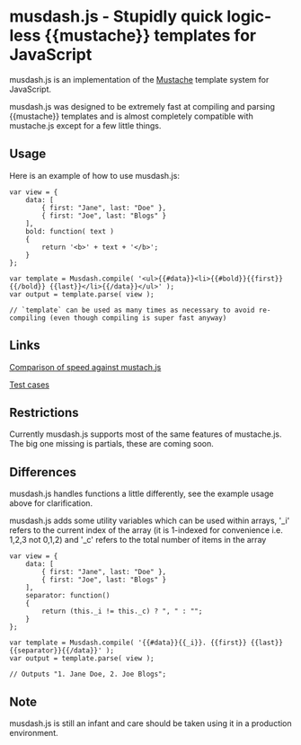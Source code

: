 # musdash.js - Stupidly quick logic-less {{mustache}} templates for JavaScript

musdash.js is an implementation of the [Mustache](http://mustache.github.com/) template system for JavaScript.

musdash.js was designed to be extremely fast at compiling and parsing {{mustache}} templates and is almost completely compatible with mustache.js except for a few little things.

## Usage

Here is an example of how to use musdash.js:

	var view = {
		data: [ 
			{ first: "Jane", last: "Doe" }, 
			{ first: "Joe", last: "Blogs" }
		],
		bold: function( text )
		{
			return '<b>' + text + '</b>';
		}
	};

	var template = Musdash.compile( '<ul>{{#data}}<li>{{#bold}}{{first}}{{/bold}} {{last}}</li>{{/data}}</ul>' );
	var output = template.parse( view );

	// `template` can be used as many times as necessary to avoid re-compiling (even though compiling is super fast anyway)

## Links

[Comparison of speed against mustach.js](http://jsperf.com/musdash-js-vs-mustache-js/4)
	
[Test cases](http://tocsick.github.com/musdash.js/test)

## Restrictions

Currently musdash.js supports most of the same features of mustache.js. The big one missing is partials, these are coming soon.

## Differences

musdash.js handles functions a little differently, see the example usage above for clarification.

musdash.js adds some utility variables which can be used within arrays, '_i' refers to the current index of the array (it is 1-indexed for convenience i.e. 1,2,3 not 0,1,2) and '_c' refers to the total number of items in the array

	var view = {
		data: [ 
			{ first: "Jane", last: "Doe" }, 
			{ first: "Joe", last: "Blogs" }
		],
		separator: function()
		{
			return (this._i != this._c) ? ", " : "";
		}
	};
	
	var template = Musdash.compile( '{{#data}}{{_i}}. {{first}} {{last}}{{separator}}{{/data}}' );
	var output = template.parse( view );
	
	// Outputs "1. Jane Doe, 2. Joe Blogs";

## Note

musdash.js is still an infant and care should be taken using it in a production environment.